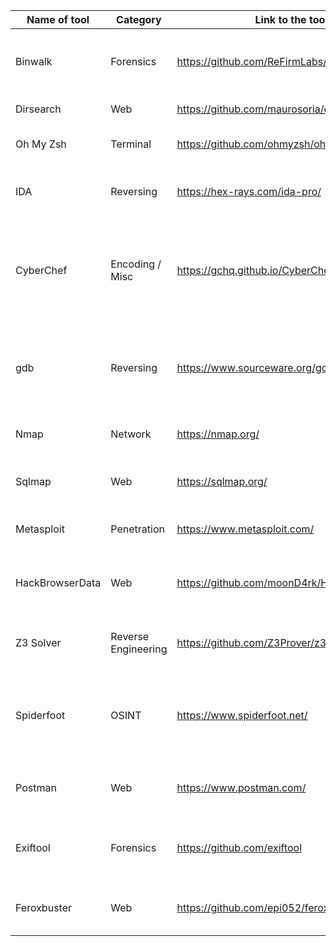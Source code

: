 | Name of tool | Category  | Link to the tool                        | Short Discription                                                               |
|--------------|-----------|-----------------------------------------|---------------------------------------------------------------------------------|
| Binwalk      | Forensics | https://github.com/ReFirmLabs/binwalk   | Tool for searching a given binary image for embedded files and executable code. |
| Dirsearch    | Web       | https://github.com/maurosoria/dirsearch | Tool for scanning a website path.                                               |
| Oh My Zsh    | Terminal  | https://github.com/ohmyzsh/ohmyzsh      | Framework for zsh terminal customization.                                       |
| IDA | Reversing | https://hex-rays.com/ida-pro/ | Tool for disassembling a binary file and also a versatile debugger |
| CyberChef | Encoding / Misc | https://gchq.github.io/CyberChef/ | Browser tool for quickly testing various encoding/encryption operations on a given input, such as base64, XOR, hexdumping, ... |
| gdb | Reversing | https://www.sourceware.org/gdb/ | Tool that lets you step through the assembly code as it runs, and examine the contents of registers and memory. |
|Nmap| Network | https://nmap.org/ | utility for network discovery and security auditing. |
|Sqlmap| Web | https://sqlmap.org/ | automates the process of detecting and exploiting SQL injection |
| Metasploit | Penetration | https://www.metasploit.com/ | Very powerful penetration testing framework |
| HackBrowserData | Web | https://github.com/moonD4rk/HackBrowserData | Tools that could help us decrypt data like password, bookmark, history from the browser.
|Z3 Solver | Reverse Engineering | https://github.com/Z3Prover/z3 | SAT Solver for automating finding value with multiple constraint checks |
| Spiderfoot | OSINT | https://www.spiderfoot.net/ | Spiderfoot is automating the process of gathering intelligence about a given target, which may be an IP address. |
| Postman      | Web       | https://www.postman.com/                | Tool for testing API calls and stubing the data to APIs to mock the calls|
| Exiftool | Forensics | https://github.com/exiftool | Tool for looking into meta data and other useful information related to a particular image file | 
| Feroxbuster| Web | https://github.com/epi052/feroxbuster | A simple, fast, recursive content discovery tool written in Rust |
